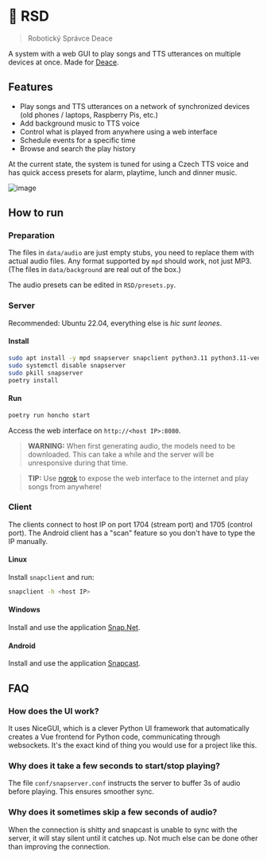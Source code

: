 # 🤖 RSD

> Robotický Správce Deace

A system with a web GUI to play songs and TTS utterances on multiple devices at once. Made for [Deace](http://dehydratace.chim.cz/).

## Features

- Play songs and TTS utterances on a network of synchronized devices (old phones / laptops, Raspberry Pis, etc.)
- Add background music to TTS voice
- Control what is played from anywhere using a web interface
- Schedule events for a specific time
- Browse and search the play history

At the current state, the system is tuned for using a Czech TTS voice and has quick access presets for alarm, playtime, lunch and dinner music.

![image](https://github.com/JanPokorny/RSD/assets/4580066/ea9fc6e0-1b0c-4fa2-9897-ee1ebd758cf9)

## How to run

### Preparation

The files in `data/audio` are just empty stubs, you need to replace them with actual audio files. Any format supported by `mpd` should work, not just MP3. (The files in `data/background` are real out of the box.)

The audio presets can be edited in `RSD/presets.py`.

### Server

Recommended: Ubuntu 22.04, everything else is _hic sunt leones_.

#### Install

```bash
sudo apt install -y mpd snapserver snapclient python3.11 python3.11-venv python3-poetry
sudo systemctl disable snapserver
sudo pkill snapserver
poetry install
```

#### Run

```bash
poetry run honcho start
```

Access the web interface on `http://<host IP>:8080`.

> **WARNING:** When first generating audio, the models need to be downloaded. This can take a while and the server will be unresponsive during that time.

> **TIP:** Use [ngrok](https://ngrok.com/) to expose the web interface to the internet and play songs from anywhere!

### Client

The clients connect to host IP on port 1704 (stream port) and 1705 (control port). The Android client has a "scan" feature so you don't have to type the IP manually.

#### Linux

Install `snapclient` and run:

```bash
snapclient -h <host IP>
```

#### Windows

Install and use the application [Snap.Net](https://github.com/stijnvdb88/snap.net).

#### Android

Install and use the application [Snapcast](https://play.google.com/store/apps/details?id=de.badaix.snapcast&hl=en_US&gl=US).

## FAQ

### How does the UI work?

It uses NiceGUI, which is a clever Python UI framework that automatically creates a Vue frontend for Python code, communicating through websockets. It's the exact kind of thing you would use for a project like this.

### Why does it take a few seconds to start/stop playing?

The file `conf/snapserver.conf` instructs the server to buffer 3s of audio before playing. This ensures smoother sync.

### Why does it sometimes skip a few seconds of audio?

When the connection is shitty and snapcast is unable to sync with the server, it will stay silent until it catches up. Not much else can be done other than improving the connection.

